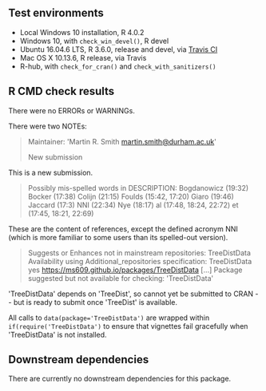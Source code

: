 ## Test environments
* Local Windows 10 installation, R 4.0.2
* Windows 10, with `check_win_devel()`, R devel
* Ubuntu 16.04.6 LTS, R 3.6.0, release and devel, via
  [Travis CI](https://travis-ci.org/ms609/TreeDist)
* Mac OS X 10.13.6, R release, via Travis
* R-hub, with `check_for_cran()` and `check_with_sanitizers()`

## R CMD check results
There were no ERRORs or WARNINGs.

There were two NOTEs:
> Maintainer: 'Martin R. Smith <martin.smith@durham.ac.uk>'
> 
> New submission

This is a new submission.

> Possibly mis-spelled words in DESCRIPTION:
>    Bogdanowicz (19:32)
>    Bocker (17:38)
>    Colijn (21:15)
>    Foulds (15:42, 17:20)
>    Giaro (19:46)
>    Jaccard (17:3)
>    NNI (22:34)
>    Nye (18:17)
>    al (17:48, 18:24, 22:72)
>    et (17:45, 18:21, 22:69)

These are the content of references, except the defined acronym NNI (which is
more familiar to some users than its spelled-out version).

> Suggests or Enhances not in mainstream repositories:
>   TreeDistData
> Availability using Additional_repositories specification:
>   TreeDistData   yes   https://ms609.github.io/packages/TreeDistData
[...]
> Package suggested but not available for checking: 'TreeDistData'

'TreeDistData' depends on 'TreeDist', so cannot yet be submitted to CRAN --
but is ready to submit once 'TreeDist' is available.

All calls to `data(package='TreeDistData')` are wrapped within 
`if(require('TreeDistData')` to ensure that vignettes fail gracefully when
'TreeDistData' is not installed.


## Downstream dependencies
There are currently no downstream dependencies for this package.

